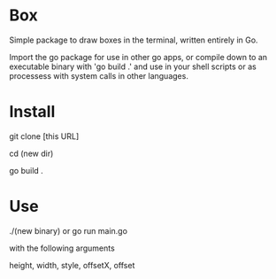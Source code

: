 # Box

Simple package to draw boxes in the terminal, written entirely in Go.

Import the go package for use in other go apps, or compile down to an
executable binary with 'go build .' and use in your shell scripts or as
processess with system calls in other languages.

# Install

git clone [this URL]

cd (new dir)

go build .

# Use

./(new binary) or go run main.go

with the following arguments

height, width, style, offsetX, offset
